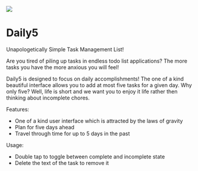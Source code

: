 <img src="http://www.highoncoding.com/articleimages/Daily5Screenshot.png"></img>


<h1>Daily5</h1>

<p>
Unapologetically Simple Task Management List!

Are you tired of piling up tasks in endless todo list applications? The more tasks you have the more anxious you will feel!

Daily5 is designed to focus on daily accomplishments! The one of a kind beautiful interface allows you to add at most five tasks for a given day. Why only five? Well, life is short and we want you to enjoy it life rather then thinking about incomplete chores.

Features:

- One of a kind user interface which is attracted by the laws of gravity
- Plan for five days ahead
- Travel through time for up to 5 days in the past

Usage:

- Double tap to toggle between complete and incomplete state
- Delete the text of the task to remove it 
 
</p>
